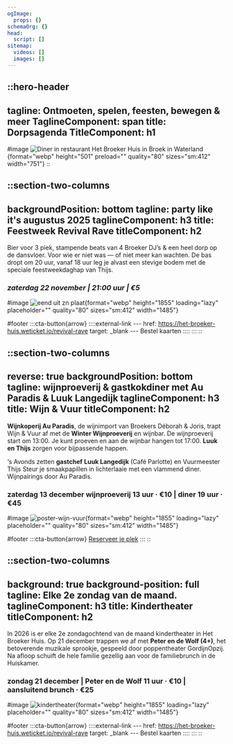 ```yaml
---
ogImage:
  props: {}
schemaOrg: {}
head:
  script: []
sitemap:
  videos: []
  images: []
---
```


::hero-header
---
tagline: Ontmoeten, spelen, feesten, bewegen & meer
TaglineComponent: span
title: Dorpsagenda
TitleComponent: h1
---
#image
![Diner in restaurant Het Broeker Huis in Broek in Waterland](/broeker-huiskamer-diner-volle-eetzaal-licht-hout-warm.jpg){format="webp" height="501" preload="" quality="80" sizes="sm:412" width="751"}
::

::section-two-columns
---
backgroundPosition: bottom
tagline: party like it's augustus 2025
taglineComponent: h3
title: Feestweek Revival Rave
titleComponent: h2
---
Bier voor 3 piek, stampende beats van 4 Broeker DJ’s & een heel dorp op de dansvloer. Voor wie er niet was — of niet meer kan wachten. De bas dropt om 20 uur, vanaf 18 uur leg je alvast een stevige bodem met de speciale feestweekdaghap van Thijs.

### ***zaterdag 22 november*** *| 21:00 uur | €5*

#image
![eend uit zn plaat](/FeestweekRevivalRave.jpg){format="webp" height="1855" loading="lazy" placeholder="" quality="80" sizes="sm:412" width="1485"}

#footer
  :::cta-button{arrow}
    ::::external-link
    ---
    href: https://het-broeker-huis.weticket.io/revival-rave
    target: _blank
    ---
    Bestel kaarten
    ::::
  :::
::

::section-two-columns
---
reverse: true
backgroundPosition: bottom
tagline: wijnproeverij & gastkokdiner met Au Paradis & Luuk Langedijk
taglineComponent: h3
title: Wijn & Vuur
titleComponent: h2
---
**Wijnkoperij Au Paradis**, de wijnimport van Broekers Déborah & Joris, trapt Wijn & Vuur af met de **Winter Wijnproeverij** en wijnbar. De wijnproeverij start om 13:00. Je kunt proeven en aan de wijnbar hangen tot 17:00. **Luuk en Thijs** zorgen voor bijpassende happen.

‘s Avonds zetten **gastchef** **Luuk Langedijk** (Café Parlotte) en Vuurmeester Thijs Steur je smaakpapillen in lichterlaaie met een vlammend diner. Wijnpairings door Au Paradis.

### **zaterdag 13 december** wijnproeverij 13 uur · €10 | diner 19 uur · €45

#image
![poster-wijn-vuur](/Water%26Vuur%20-%20proeverij%26dinerbeeld.png){format="webp" height="1855" loading="lazy" placeholder="" quality="80" sizes="sm:412" width="1485"}

#footer
  :::cta-button{arrow}
  [Reserveer je plek](https://live.tebi.co/ecom/reservations/282764_0a523a1d3711c0523566f753f2cb25e5f14ed781117e8ef82016152d6ff5c2c2)
  :::
::

::section-two-columns
---
background: true
background-position: full
tagline: Elke 2e zondag van de maand.
taglineComponent: h3
title: Kindertheater
titleComponent: h2
---
In 2026 is er elke 2e zondagochtend van de maand kindertheater in Het Broeker Huis. Op 21 december trappen we af met **Peter en de Wolf (4+)**, het betoverende muzikale sprookje, gespeeld door poppentheater GordijnOpzij. Na afloop schuift de hele familie gezellig aan voor de familiebrunch in de Huiskamer. 

### **zondag 21 december** | Peter en de Wolf 11 uur · €10 | aansluitend brunch · €25

#image
![kindertheater](/kindertheater.jpg){format="webp" height="1855" loading="lazy" placeholder="" quality="80" sizes="sm:412" width="1485"}

#footer
  :::cta-button{arrow}
    ::::external-link
    ---
    href: https://het-broeker-huis.weticket.io/revival-rave
    target: _blank
    ---
    Bestel kaarten
    ::::
  :::
::